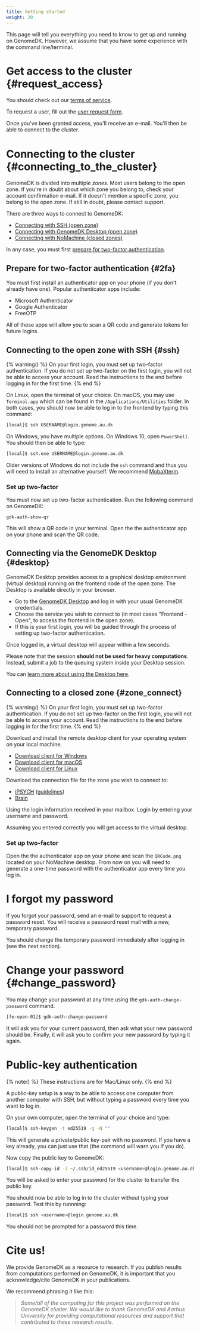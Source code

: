 ```yaml
---
title: Getting started
weight: 20
---
```


This page will tell you everything you need to know to get up and
running on GenomeDK. However, we assume that you have some experience
with the command line/terminal.

# Get access to the cluster {#request_access}

You should check out our [terms of service](/terms).

To request a user, fill out the [user request
form](https://console.genome.au.dk/user-requests/create/).

Once you've been granted access, you'll receive an e-mail. You'll
then be able to connect to the cluster.

# Connecting to the cluster {#connecting_to_the_cluster}

GenomeDK is divided into multiple *zones*. Most users belong to the open
zone. If you're in doubt about which zone you belong to, check your
account confirmation e-mail. If it doesn't mention a specific zone, you
belong to the open zone. If still in doubt, please contact support.

There are three ways to connect to GenomeDK:

* [Connecting with SSH (open zone)](#ssh)
* [Connecting with GenomeDK Desktop (open zone)](#desktop)
* [Connecting with NoMachine (closed zones)](#zone_connect)

In any case, you must first [prepare for two-factor authentication](#2fa).

## Prepare for two-factor authentication {#2fa}

You must first install an authenticator app on your phone (if you don't already
have one). Popular authenticator apps include:

* Microsoft Authenticator
* Google Authenticator
* FreeOTP

All of these apps will allow you to scan a QR code and generate tokens for
future logins.

## Connecting to the open zone with SSH {#ssh}

{% warning() %}
On your first login, you must set up two-factor authentication. If you do not
set up two-factor on the first login, you will not be able to access your
account. Read the instructions to the end before logging in for the first time.
{% end %}

On Linux, open the terminal of your choice. On macOS, you may use `Terminal.app`
which can be found in the `/Applications/Utilities` folder. In both cases, you
should now be able to log in to the frontend by typing this command:

```bash
[local]$ ssh USERNAME@login.genome.au.dk
```

On Windows, you have multiple options. On Windows 10, open `PowerShell`. You
should then be able to type:

```bash
[local]$ ssh.exe USERNAME@login.genome.au.dk
```

Older versions of Windows do not include the `ssh` command and thus you will
need to install an alternative yourself. We recommend
[MobaXterm](https://mobaxterm.mobatek.net/).

### Set up two-factor

You must now set up two-factor authentication. Run the following command on
GenomeDK:

    gdk-auth-show-qr

This will show a QR code in your terminal. Open the the authenticator app on
your phone and scan the QR code.

## Connecting via the GenomeDK Desktop {#desktop}

GenomeDK Desktop provides access to a graphical desktop environment (virtual
desktop) running on the frontend node of the open zone. The Desktop is available
directly in your browser.

* Go to the [GenomeDK Desktop](https://desktop.genome.au.dk/) and log in with
  your usual GenomeDK credentials.
* Choose the service you wish to connect to (in most cases "Frontend - Open", to
  access the frontend in the open zone).
* If this is your first login, you will be guided through the process of setting
  up two-factor authentication.

Once logged in, a virtual desktop will appear within a few seconds.

Please note that the session **should not be used for heavy computations**.
Instead, submit a job to the queuing system inside your Desktop session.

You can [learn more about using the Desktop here](@/docs/installing-software.md#desktop).

## Connecting to a closed zone {#zone_connect}

{% warning() %}
On your first login, you must set up two-factor authentication. If you do not
set up two-factor on the first login, you will not be able to access your
account. Read the instructions to the end before logging in for the first time.
{% end %}

Download and install the remote desktop client for your operating system on your
local machine.

- [Download client for Windows](https://www.nomachine.com/download/download&id=8)
- [Download client for macOS](https://www.nomachine.com/download/download&id=7)
- [Download client for Linux](https://www.nomachine.com/download/linux&id=1)

Download the connection file for the zone you wish to connect to:

* [iPSYCH](/zones/ipsych.nxs) ([guidelines](/assets/iPSYCH_Guidelines_GDK_2021_04_13.pdf))
* [Brain](/zones/brain.nxs)

Using the login information received in your mailbox. Login by entering your
username and password.

Assuming you entered correctly you will get access to the virtual desktop.

### Set up two-factor

Open the the authenticator app on your phone and scan the `QRCode.png` located
on your NoMachine desktop. From now on you will need to generate a one-time
password with the authenticator app every time you log in.

# I forgot my password

If you forgot your password, send an e-mail to support to request a password
reset. You will receive a password reset mail with a new, temporary password.

You should change the temporary password immediately after logging in (see the
next section).

# Change your password {#change_password}

You may change your password at any time using the `gdk-auth-change-password`
command.

```bash
[fe-open-01]$ gdk-auth-change-password
```

It will ask you for your current password, then ask what your new password
should be. Finally, it will ask you to confirm your new password by typing it
again.

# Public-key authentication

{% note() %}
These instructions are for Mac/Linux only.
{% end %}

A public-key setup is a way to be able to access one computer from
another computer with SSH, but without typing a password every time you
want to log in.

On your own computer, open the terminal of your choice and type:

```bash
[local]$ ssh-keygen -t ed25519 -q -N ""
```

This will generate a private/public key-pair with no password. If you
have a key already, you can just use that (the command will warn you
if you do).

Now copy the public key to GenomeDK:

```bash
[local]$ ssh-copy-id -i ~/.ssh/id_ed25519 <username>@login.genome.au.dk
```

You will be asked to enter your password for the cluster to transfer the
public key.

You should now be able to log in to the cluster without typing your password.
Test this by runnning:

```bash
[local]$ ssh <username>@login.genome.au.dk
```

You should not be prompted for a password this time.

# Cite us!

We provide GenomeDK as a resource to research. If you publish results
from computations performed on GenomeDK, it is important that you
acknowledge/cite GenomeDK in your publications.

We recommend phrasing it like this:

> *Some/all of the computing for this project was performed on the
> GenomeDK cluster. We would like to thank GenomeDK and Aarhus
> University for providing computational resources and support that
> contributed to these research results.*
